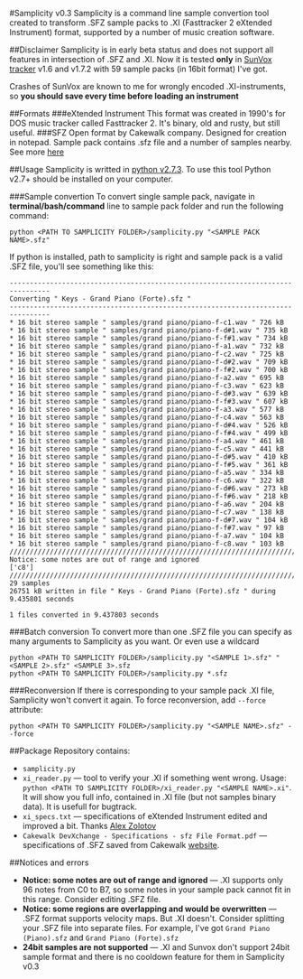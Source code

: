 #Samplicity v0.3
Samplicity is a command line sample convertion tool created to transform .SFZ sample packs to .XI (Fasttracker 2 eXtended Instrument) format, supported by a number of music creation software.

##Disclaimer
Samplicity is in early beta status and does not support all features in intersection of .SFZ and .XI. Now it is tested **only** in [SunVox tracker](http://www.warmplace.ru/soft/sunvox/) v1.6 and v1.7.2 with 59 sample packs (in 16bit format) I've got.

Crashes of SunVox are known to me for wrongly encoded .XI-instruments, so **you should save every time before loading an instrument**

##Formats
###eXtended Instrument
This format was created in 1990's for DOS music tracker called Fasttracker 2. It's binary, old and rusty, but still useful.
###SFZ
Open format by Cakewalk company. Designed for creation in notepad. Sample pack contains .sfz file and a number of samples nearby. See more [here](http://www.cakewalk.com/DevXchange/article.aspx?aid=108)

##Usage
Samplicity is writted in [python v2.7.3](http://www.python.org/). To use this tool Python v2.7+ should be installed on your computer.

###Sample convertion
To convert single sample pack, navigate in **terminal/bash/command** line to sample pack folder and run the following command:

```
python <PATH TO SAMPLICITY FOLDER>/samplicity.py "<SAMPLE PACK NAME>.sfz"
```

If python is installed, path to samplicity is right and sample pack is a valid .SFZ file, you'll see something like this:

```
--------------------------------------------------------------------------------
Converting " Keys - Grand Piano (Forte).sfz "
--------------------------------------------------------------------------------
* 16 bit stereo sample " samples/grand piano/piano-f-c1.wav " 726 kB
* 16 bit stereo sample " samples/grand piano/piano-f-d#1.wav " 735 kB
* 16 bit stereo sample " samples/grand piano/piano-f-f#1.wav " 734 kB
* 16 bit stereo sample " samples/grand piano/piano-f-a1.wav " 732 kB
* 16 bit stereo sample " samples/grand piano/piano-f-c2.wav " 725 kB
* 16 bit stereo sample " samples/grand piano/piano-f-d#2.wav " 709 kB
* 16 bit stereo sample " samples/grand piano/piano-f-f#2.wav " 700 kB
* 16 bit stereo sample " samples/grand piano/piano-f-a2.wav " 695 kB
* 16 bit stereo sample " samples/grand piano/piano-f-c3.wav " 623 kB
* 16 bit stereo sample " samples/grand piano/piano-f-d#3.wav " 639 kB
* 16 bit stereo sample " samples/grand piano/piano-f-f#3.wav " 607 kB
* 16 bit stereo sample " samples/grand piano/piano-f-a3.wav " 577 kB
* 16 bit stereo sample " samples/grand piano/piano-f-c4.wav " 563 kB
* 16 bit stereo sample " samples/grand piano/piano-f-d#4.wav " 526 kB
* 16 bit stereo sample " samples/grand piano/piano-f-f#4.wav " 499 kB
* 16 bit stereo sample " samples/grand piano/piano-f-a4.wav " 461 kB
* 16 bit stereo sample " samples/grand piano/piano-f-c5.wav " 441 kB
* 16 bit stereo sample " samples/grand piano/piano-f-d#5.wav " 410 kB
* 16 bit stereo sample " samples/grand piano/piano-f-f#5.wav " 361 kB
* 16 bit stereo sample " samples/grand piano/piano-f-a5.wav " 334 kB
* 16 bit stereo sample " samples/grand piano/piano-f-c6.wav " 322 kB
* 16 bit stereo sample " samples/grand piano/piano-f-d#6.wav " 273 kB
* 16 bit stereo sample " samples/grand piano/piano-f-f#6.wav " 218 kB
* 16 bit stereo sample " samples/grand piano/piano-f-a6.wav " 204 kB
* 16 bit stereo sample " samples/grand piano/piano-f-c7.wav " 138 kB
* 16 bit stereo sample " samples/grand piano/piano-f-d#7.wav " 104 kB
* 16 bit stereo sample " samples/grand piano/piano-f-f#7.wav " 97 kB
* 16 bit stereo sample " samples/grand piano/piano-f-a7.wav " 104 kB
* 16 bit stereo sample " samples/grand piano/piano-f-c8.wav " 103 kB
////////////////////////////////////////////////////////////////////////////////
Notice: some notes are out of range and ignored
['c8']
////////////////////////////////////////////////////////////////////////////////
29 samples
26751 kB written in file " Keys - Grand Piano (Forte).sfz " during 9.435801 seconds

1 files converted in 9.437803 seconds
```

###Batch conversion
To convert more than one .SFZ file you can specify as many arguments to Samplicity as you want. Or even use a wildcard

```
python <PATH TO SAMPLICITY FOLDER>/samplicity.py "<SAMPLE 1>.sfz" "<SAMPLE 2>.sfz" <SAMPLE 3>.sfz
python <PATH TO SAMPLICITY FOLDER>/samplicity.py *.sfz 
```

###Reconversion
If there is corresponding to your sample pack .XI file, Samplicity won't convert it again. To force reconversion, add ```--force``` attribute:

```
python <PATH TO SAMPLICITY FOLDER>/samplicity.py "<SAMPLE NAME>.sfz" --force 

```

##Package
Repository contains:

* ```samplicity.py```
* ```xi_reader.py``` — tool to verify your .XI if something went wrong. Usage: ```python <PATH TO SAMPLICITY FOLDER>/xi_reader.py "<SAMPLE NAME>.xi"```. It will show you full info, contained in .XI file (but not samples binary data). It is usefull for bugtrack.
* ```xi_specs.txt``` — specifications of eXtended Instrument edited and improved a bit. Thanks [Alex Zolotov](http://www.warmplace.ru/)
* ```Cakewalk DevXchange - Specifications - sfz File Format.pdf``` — specifications of .SFZ saved from Cakewalk [website](http://www.cakewalk.com/DevXchange/article.aspx?aid=108).

##Notices and errors
* **Notice: some notes are out of range and ignored** — .XI supports only 96 notes from C0 to B7, so some notes in your sample pack cannot fit in this range. Consider editing .SFZ file.
* **Notice: some regions are overlapping and would be overwritten** — .SFZ format supports velocity maps. But .XI doesn't. Consider splitting your .SFZ file into separate files. For example, I've got ```Grand Piano (Piano).sfz``` and ```Grand Piano (Forte).sfz```
* **24bit samples are not supported** — .XI and Sunvox don't support 24bit sample format and there is no cooldown feature for them in Samplicity v0.3 
	